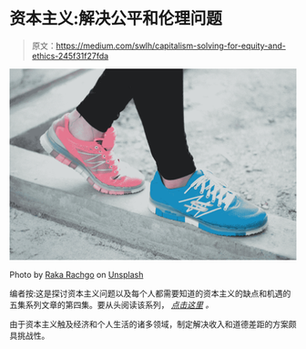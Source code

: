 # 资本主义:解决公平和伦理问题

> 原文：<https://medium.com/swlh/capitalism-solving-for-equity-and-ethics-245f31f27fda>

![](img/7f819a624c653e5eaecb6ff89462a11e.png)

Photo by [Raka Rachgo](https://unsplash.com/@rakarachgo?utm_source=unsplash&utm_medium=referral&utm_content=creditCopyText) on [Unsplash](https://unsplash.com/search/photos/balance?utm_source=unsplash&utm_medium=referral&utm_content=creditCopyText)

编者按:这是探讨资本主义问题以及每个人都需要知道的资本主义的缺点和机遇的五集系列文章的第四集。要从头阅读该系列， [*点击这里*](/swlh/capitalism-has-a-big-problem-d18ee9b8aec7) *。*

由于资本主义触及经济和个人生活的诸多领域，制定解决收入和道德差距的方案颇具挑战性。